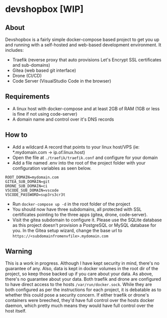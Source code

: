 # devshopbox [WIP]

## About

Devshopbox is a fairly simple docker-compose based project to get you up and running with a self-hosted and web-based development environment. It includes:

- Traefik (reverse proxy that auto provisions Let's Encrypt SSL certificates and sub-domains)
- Gitea (web based git interface)
- Drone (CI/CD)
- Code Server (VisualStudio Code in the browser)

## Requirements

- A linux host with docker-compose and at least 2GB of RAM (1GB or less is fine if not using code-server)
- A domain name and control over it's DNS records

## How to

- Add a wildcard A record that points to your linux host/VPS (ie: \*.mydomain.com -> ip.of.linux.host)
- Open the file at `./traefik/traefik.conf` and configure for your domain
- Add a file named .env into the root of the project folder with your configuration variables as seen below.

```
ROOT_DOMAIN=mydomain.com
GITEA_SUB_DOMAIN=git
DRONE_SUB_DOMAIN=ci
VSCODE_SUB_DOMAIN=vscode
VSCODE_PASSWORD=sup3rs3cr3t
```

- Run `docker-compose up -d` in the root folder of the project
- You should now have three subdomains, all protected with SSL certificates pointing to the three apps (gitea, drone, code-server).
- Visit the gitea subdomain to configure it. Please use the SQLite database as this project doesn't provision a PostgreSQL or MySQL database for you. In the Gitea setup wizard, change the base url to `https://<subdomainfromenvfile>.mydomain.com`

## Warning

This is a work in progress. Although I have kept security in mind, there's no guarantee of any. Also, data is kept in docker volumes in the root dir of the project, so keep those backed up if you care about your data. As above, there's no guarantee about your data. Both traefik and drone are configured to have direct access to the hosts `/var/run/docker.sock`. While they are both configured as per the instructions for each project, it is debatable as to whether this could pose a security concern. If either traefik or drone's containers were breeched, they'd have full control over the hosts docker daemon, which pretty much means they would have full control over the host itself.
